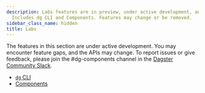 ```yaml
---
description: Labs features are in preview, under active development, and not production-ready.
  Includes dg CLI and Components. Features may change or be removed.
sidebar_class_name: hidden
title: Labs
---
```


The features in this section are under active development. You may encounter feature gaps, and the APIs may change. To report issues or give feedback, please join the #dg-components channel in the [Dagster Community Slack](https://www.dagster.io/slack/).

- [`dg` CLI](/guides/labs/dg/)
- [Components](/guides/labs/components/)
